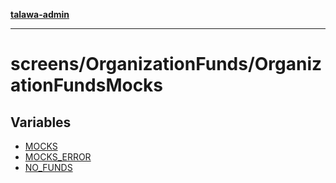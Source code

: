 [**talawa-admin**](../../../README.md)

***

# screens/OrganizationFunds/OrganizationFundsMocks

## Variables

- [MOCKS](variables/MOCKS.md)
- [MOCKS\_ERROR](variables/MOCKS_ERROR.md)
- [NO\_FUNDS](variables/NO_FUNDS.md)

